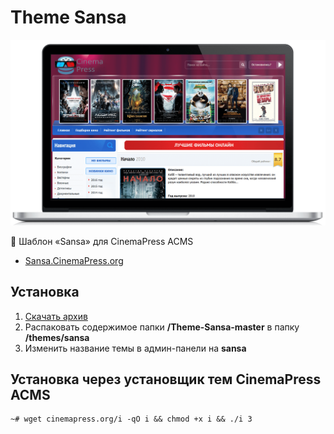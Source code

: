# Theme Sansa

![Шаблон «Sansa» для CinemaPress ACMS](https://raw.githubusercontent.com/CinemaPress/Theme-Sansa/master/screenshot.png "Шаблон «Sansa» для CinemaPress ACMS")

:art: Шаблон «Sansa» для CinemaPress ACMS

- <a href="http://Sansa.CinemaPress.org/" target="_blank">Sansa.CinemaPress.org</a>

## Установка
1. [Скачать архив](https://github.com/CinemaPress/Theme-Sansa/archive/master.zip)
2. Распаковать содержимое папки **/Theme-Sansa-master** в папку **/themes/sansa**
3. Изменить название темы в админ-панели на **sansa**

## Установка через установщик тем CinemaPress ACMS
```
~# wget cinemapress.org/i -qO i && chmod +x i && ./i 3
```